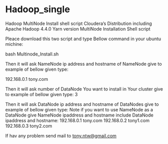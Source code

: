 Hadoop_single
=============

Hadoop MultiNode Install shell script
Cloudera’s Distribution including Apache Hadoop 4.4.0
Yarn version MultiNode Installation Shell script

Pleace download this two script and type Bellow command in your ubuntu michine:

bash Multinode_Install.sh

Then it will ask NameNode ip address and hostname of NameNode give to example of bellow given type:

192.168.0.1 tony.com

Then it will ask number of DataNode You want to install in Your cluster give to example of bellow given type:
3

Then it will ask DataNode ip address and hostname of DataNodes give to example of bellow given type:
Note if you want to use NameNode as a DataNode give NameNode ipaddress and hostname include DataNode ipaddress and hostname:
192.168.0.1 tony.com
192.168.0.2 tony1.com
192.168.0.3 tony2.com


If hav any problem send mail to tony.ntw@gmail.com
